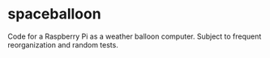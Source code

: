 spaceballoon
============

Code for a Raspberry Pi as a weather balloon computer. Subject to frequent reorganization and random tests.
